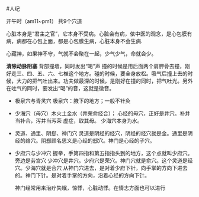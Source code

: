 #人纪 

开午时（am11~pm1）
共9个穴道


心脏本身是“君主之官”，它本身不受病。心脏会有病，依中医的观念，是心包膜有病，病都在心包上面，都是心包膜生病，心脏本身不会生病.


心藏神，如果神不守，气就不会聚在一起，少气少气，命就会少。

**清除动脉阻塞**
背部撞墙，同时发出“喝”声
撞的时候是用后面两个肩胛骨去撞，刚好走三、四、五、六、七椎这个地方。碰的时候，要全身放松。吸气后撞上去的时候，大力的把气吐出来。功夫做最深的时候，是刚好在撞的同时，把气吐光。另外在吐气的同时，要发出“喝”的音，这就是徵音。


- 极泉穴与青灵穴
  极泉穴：腋下的地方；一般不针灸

- 少海穴（母穴）木火土金水（井荣俞经合）；
  心经的母穴，正好是井穴。补井当补合，泻井当泻荣
  虚症，取其母。
  少海穴本身为水。

- 灵道、通里、阴郄、神门穴
  灵道是阴经的经穴，阴经的经穴就是金。通里是阴经的络穴。阴郄顾名思义是心经的郄穴。神门是心经的子穴。

- 少府穴与少冲穴
  握拳，手第四指和第五指指头到的地方，这个点就叫少府穴。旁边是劳宫穴
  少冲穴是井穴。少府穴是荣穴。神门穴就是俞穴。这个灵道是经穴。少海穴就是合穴
  从神门穴进去，是对着少府下针，向手掌的方向下进去的。神门下针。是对着手掌的方向，沿着心经的方向下针。
  
  神门经常用来治疗失眠，惊悸，心脏动悸。在情志方面也可以进行


















